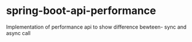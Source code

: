 # spring-boot-api-performance
Implementation of performance api to show difference bewteen- sync and async call
